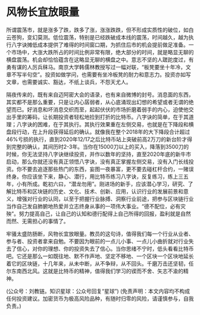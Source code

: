 # 风物长宜放眼量

所谓震荡市，就是涨多了跌，跌多了涨，涨涨跌跌，但不形成实质性的破位，如白云苍狗，变幻莫测。低位震荡，特别是已经跌破成本线的震荡，时间越久，越为执行八字诀摊低成本提供了难得的时间窗口期，为抓住后市的机会提前做足准备。一个市场中，大涨大跌所占的时间比例非常有限，绝大部分的时间，就是略显无聊的横盘震荡。机会却恰恰蕴含在这略显无聊的横盘之中。意志不坚的人蹉跎度过，有勇有谋的人厉兵秣马。南京大学韩儒林教授写过一幅对联，“板凳要坐十年冷，文章不写半句空”。投资如做学问，也需要有坐冷板凳的耐力和意志力。投资亦如写文章，也需要诚实、豁达，不纸上谈兵，不怨天尤人。

隔夜传来的，既有来自迈阿密大会的语录，也有来自微博的封号。消息面的东西，其实都不是那么重要，只是让内心孱弱者，从心底涌现出幻想的希望或者无谓的绝望而已。好消息和坏消息交织而至，起起伏伏的市场折磨着弱手的内心，迫使他交出手里的筹码，让长期投资者轻松地捡到打折的比特币。八字诀的简单，在于其道理；八字诀的困难，在于其执行。其执行效果重在左侧交易，也就是在下降段和横盘段行动，在上升段获得延后的确认。就像我在整个2018年的大下降段合计超过46%亏损的执行，直到2020年12/17之后比特币站上突破前高2万刀的新台阶才得到完整的确认，其间历时2-3年。当你在15000刀以上的买入，降落到3500刀的时候，你无法坚持八字诀继续投资，并作以数年的坚持，直至2020年底的新牛市启动，那么你就还没有真正领悟八字诀，没有真正掌握左侧交易，没有入门长线投资。你不要去追逐那些热门的东西，妄图一夜暴富，更不要去碰杠杆合约，一赌误终身。你应该坐下来，静心、潜行，用比特币练习八字诀，反复练习，练上三五年，小有所成。乾初六曰，“潜龙勿用”。刚进场的新手，应该潜心学习，研究、了解比特币和区块链的历史、文化、技术、创新、应用，认识行业的发展前景和意义，增强对行业的认同，以至于把握行业脉搏、洞察行业前途，把参与区块链行业当作自己发自肺腑地热爱并立志终身从事的一项伟大事业。“德不配位，必有灾殃”。努力提高自己，让自己的认知和德行配得上自己所得的回报，盈利就是自然而然、无需担心的事情了。

牢骚太盛防肠断，风物长宜放眼量。教员的这句诗，值得我们每一个行业从业者、参与者、投资者拿来自勉。不要因为眼前的一点儿小事、一点儿小曲折就对行业失去了信心，对你的理想、你的投资失去了信心。当你思绪不宁时，低头看看比特币吧。它还是那么一如既往地、默不作声地、坚定不移地、一个区块一个区块地延长着它的区块链，十几年来，从未中断，从不争辩，从不回头。千磨万击还坚韧，任尔东南西北风。这就是比特币的精神，值得我们学习的锲而不舍、矢志不渝的精神。

(公众号：刘教链。知识星球：公众号回复“星球”)
(免责声明：本文内容均不构成任何投资建议。加密货币为极高风险品种，有随时归零的风险，请谨慎参与，自我负责。)
